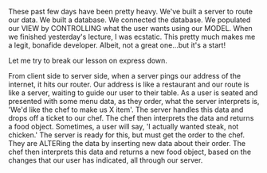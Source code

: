 These past few days have been pretty heavy. We've built a server to route our data. We built a database. We connected the database. We populated our VIEW by CONTROLLING what the user wants using our MODEL. When we finished yesterday's lecture, I was ecstatic. This pretty much makes me a legit, bonafide developer. Albeit, not a great one...but it's a start!

Let me try to break our lesson on express down.

From client side to server side, when a server pings our address of the internet, it hits our router. Our address is like a restaurant and our route is like a server, waiting to guide our user to their table. As a user is seated and presented with some menu data, as they order, what the server interprets is, 'We'd like the chef to make us X item'. The server handles this data and drops off a ticket to our chef. The chef then interprets the data and returns a food object. Sometimes, a user will say, 'I actually wanted steak, not chicken.' The server is ready for this, but must get the order to the chef. They are ALTERing the data by inserting new data about their order. The chef then interprets this data and returns a new food object, based on the changes that our user has indicated, all through our server.
